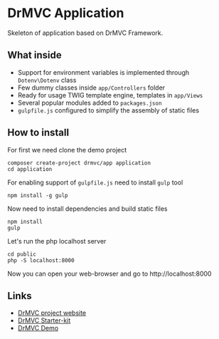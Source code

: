 # DrMVC Application

Skeleton of application based on DrMVC Framework.

## What inside

* Support for environment variables is implemented through `Dotenv\Dotenv` class
* Few dummy classes inside `app/Controllers` folder
* Ready for usage TWIG template engine, templates in `app/Views`
* Several popular modules added to `packages.json`
* `gulpfile.js` configured to simplify the assembly of static files

## How to install

For first we need clone the demo project

    composer create-project drmvc/app application
    cd application

For enabling support of `gulpfile.js` need to install `gulp` tool

    npm install -g gulp

Now need to install dependencies and build static files

    npm install
    gulp

Let's run the php localhost server

    cd public
    php -S localhost:8000

Now you can open your web-browser and go to http://localhost:8000

## Links

* [DrMVC project website](https://drmvc.com/)
* [DrMVC Starter-kit](https://github.com/drmvc/app)
* [DrMVC Demo](https://github.com/drmvc/demo)
